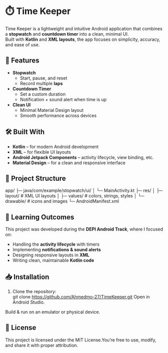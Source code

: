 # ⏱️ Time Keeper

Time Keeper is a lightweight and intuitive Android application that combines a **stopwatch** and **countdown timer** into a clean, minimal UI.  
Built with **Kotlin** and **XML layouts**, the app focuses on simplicity, accuracy, and ease of use.  

## 🚀 Features

- **Stopwatch**
  - Start, pause, and reset
  - Record multiple **laps**
- **Countdown Timer**
  - Set a custom duration
  - Notification + sound alert when time is up
- **Clean UI**
  - Minimal Material Design layout
  - Smooth performance across devices

## 🛠️ Built With

- **Kotlin** – for modern Android development  
- **XML** – for flexible UI layouts  
- **Android Jetpack Components** – activity lifecycle, view binding, etc.  
- **Material Design** – for a clean and responsive interface  

## 📂 Project Structure

app/
├─ java/com/example/stopwatch/ui/
│ └─ MainActivity.kt
├─ res/
│ ├─ layout/ # XML UI layouts
│ ├─ values/ # colors, strings, styles
│ └─ drawable/ # icons and images
└─ AndroidManifest.xml

## 🎯 Learning Outcomes

This project was developed during the **DEPI Android Track**, where I focused on:  
- Handling the **activity lifecycle** with timers  
- Implementing **notifications & sound alerts**  
- Designing responsive layouts in **XML**  
- Writing clean, maintainable **Kotlin code**  

## 📥 Installation

1. Clone the repository:  
   git clone https://github.com/Ahmedmo-27/TimeKeeper.git
Open in Android Studio.

Build & run on an emulator or physical device.

## 📜 License
This project is licensed under the MIT License.You’re free to use, modify, and share it with proper attribution.
